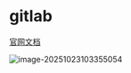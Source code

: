 # gitlab

[官网文档](https://docs.gitlab.com/api/projects/)

![image-20251023103355054](http://47.101.155.205/image-20251023103355054.png)